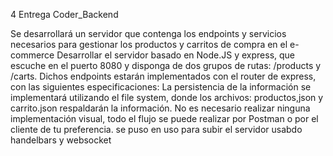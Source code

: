4 Entrega  Coder_Backend

Se desarrollará un servidor que contenga los endpoints y servicios necesarios para gestionar los productos y carritos de compra en el e-commerce
Desarrollar el servidor basado en Node.JS y express, que escuche en el puerto 8080 y disponga de dos grupos de rutas: /products y /carts. 
Dichos endpoints estarán implementados con el router de express, con las siguientes especificaciones:
La persistencia de la información se implementará utilizando el file system, donde los archivos: productos,json y carrito.json respaldarán la información.
No es necesario realizar ninguna implementación visual, todo el flujo se puede realizar por Postman o por el cliente de tu preferencia.
se puso en uso para subir el servidor usabdo handelbars y websocket

